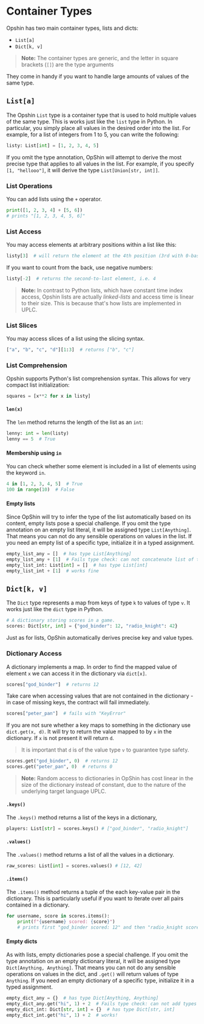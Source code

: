 # Container Types

Opshin has two main container types, lists and dicts:

- `List[a]`
- `Dict[k, v]`

>**Note:** The container types are generic, and the letter in square brackets (`[]`) are the type arguments

They come in handy if you want to handle large amounts of values of the same type.

## `List[a]`

The Opshin `List` type is a container type that is used to hold multiple values of the same type.
This is works just like the `list` type in Python. In particular, you simply place all values in the desired order into the list.
For example, for a list of integers from 1 to 5, you can write the following:

```python
listy: List[int] = [1, 2, 3, 4, 5]
```

If you omit the type annotation, OpShin will attempt to derive the most precise type that applies to all values in the list.
For example, if you specify `[1, "hellooo"]`, it will derive the type `List[Union[str, int]]`.

### List Operations

You can add lists using the `+` operator.

```python
print([1, 2, 3, 4] + [5, 6])
# prints "[1, 2, 3, 4, 5, 6]"
```

### List Access

You may access elements at arbitrary positions within a list like this:

```python
listy[3]  # will return the element at the 4th position (3rd with 0-based indexing), i.e. 4
```

If you want to count from the back, use negative numbers:

```python
listy[-2]  # returns the second-to-last element, i.e. 4
```
>**Note:** In contrast to Python lists, which have constant time index access, Opshin lists are actually *linked-lists* and access time is linear to their size.
> This is because that's how lists are implemented in UPLC.

### List Slices

You may access slices of a list using the slicing syntax.

```python
["a", "b", "c", "d"][1:3]  # returns ["b", "c"]
```


### List Comprehension

Opshin supports Python's list comprehension syntax.
This allows for very compact list initialization:

```python
squares = [x**2 for x in listy]
```

#### `len(x)`

The `len` method returns the length of the list as an `int`:

```python
lenny: int = len(listy) 
lenny == 5  # True
```

#### Membership using `in`

You can check whether some element is included in a list of elements using the keyword `in`.

```python
4 in [1, 2, 3, 4, 5]  # True
100 in range(10)  # False
```

#### Empty lists

Since OpShin will try to infer the type of the list automatically based on its content, empty lists pose a special challenge.
If you omit the type annotation on an empty list literal, it will be assigned type `List[Anything]`.
That means you can not do any sensible operations on values in the list.
If you need an empty list of a specific type, initialize it in a typed assignment.

```python
empty_list_any = []  # has type List[Anything]
empty_list_any + [1]  # Fails type check: can not concatenate list of type int and Anything
empty_list_int: List[int] = []  # has type List[int]
empty_list_int + [1]  # works fine
```


## `Dict[k, v]`

The `Dict` type represents a map from keys of type `k` to values of type `v`.
It works just like the `dict` type in Python.

```python
# A dictionary storing scores in a game.
scores: Dict[str, int] = {"god_binder": 12, "radio_knight": 42}
```

Just as for lists, OpShin automatically derives precise key and value types.

### Dictionary Access

A dictionary implements a map. In order to find the mapped value of element `x` we can
access it in the dictionary via `dict[x]`.

```python
scores["god_binder"]  # returns 12
```

Take care when accessing values that are not contained in the dictionary - 
in case of missing keys, the contract will fail immediately.

```python
scores["peter_pan"]  # fails with "KeyError"
```

If you are not sure whether a key maps to something in the dictionary
use `dict.get(x, d)`. It will try to return the value mapped to by `x` in the dictionary.
If `x` is not present it will return `d`.

> It is important that `d` is of the value type `v` to guarantee type safety.

```python
scores.get("god_binder", 0)  # returns 12
scores.get("peter_pan", 0)  # returns 0
```

> **Note:** Random access to dictionaries in OpShin has cost linear in the size of the dictionary instead of constant, due to the nature of the underlying target language UPLC.

#### `.keys()`

The `.keys()` method returns a list of the keys in a dictionary,

```python
players: List[str] = scores.keys() # ["god_binder", "radio_knight"]
```

#### `.values()`

The `.values()` method returns a list of all the values in a dictionary.

```python
raw_scores: List[int] = scores.values() # [12, 42]
```

#### `.items()`


The `.items()` method returns a tuple of the each key-value pair in the dictionary.
This is particularly useful if you want to iterate over all pairs contained in a dictionary.

```python
for username, score in scores.items():
    print(f"{username} scored: {score}")
    # prints first "god_binder scored: 12" and then "radio_knight scored: 42"
```

#### Empty dicts

As with lists, empty dictionaries pose a special challenge.
If you omit the type annotation on an empty dictionary literal, it will be assigned type `Dict[Anything, Anything]`.
That means you can not do any sensible operations on values in the dict, and `.get()` will return values of type `Anything`.
If you need an empty dictionary of a specific type, initialize it in a typed assignment.

```python
empty_dict_any = {}  # has type Dict[Anything, Anything]
empty_dict_any.get("hi", 1) + 2  # Fails type check: can not add types int and Anything
empty_dict_int: Dict[str, int] = {}  # has type Dict[str, int]
empty_dict_int.get("hi", 1) + 2  # works!
```
